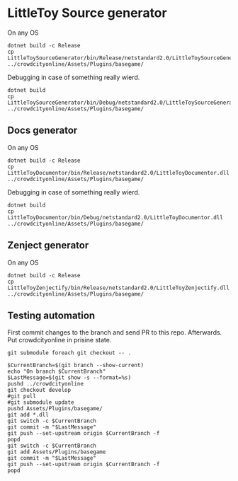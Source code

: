 LittleToy Source generator
===========================

On any OS
```
dotnet build -c Release
cp LittleToySourceGenerator/bin/Release/netstandard2.0/LittleToySourceGenerator.dll ../crowdcityonline/Assets/Plugins/basegame/
```

Debugging in case of something really wierd.
```
dotnet build
cp LittleToySourceGenerator/bin/Debug/netstandard2.0/LittleToySourceGenerator.dll ../crowdcityonline/Assets/Plugins/basegame/
```

## Docs generator
On any OS
```
dotnet build -c Release
cp LittleToyDocumentor/bin/Release/netstandard2.0/LittleToyDocumentor.dll ../crowdcityonline/Assets/Plugins/basegame/
``````

Debugging in case of something really wierd.
```
dotnet build
cp LittleToyDocumentor/bin/Debug/netstandard2.0/LittleToyDocumentor.dll ../crowdcityonline/Assets/Plugins/basegame/
```

## Zenject generator
On any OS
```
dotnet build -c Release
cp LittleToyZenjectify/bin/Release/netstandard2.0/LittleToyZenjectify.dll ../crowdcityonline/Assets/Plugins/basegame/
```

## Testing automation

First commit changes to the branch and send PR to this repo.
Afterwards. Put crowdcityonline in prisine state.
```pwsh
git submodule foreach git checkout -- .
```

```pwsh
$CurrentBranch=$(git branch --show-current)
echo "On branch $CurrentBranch"
$LastMessage=$(git show -s --format=%s)
pushd ../crowdcityonline
git checkout develop
#git pull
#git submodule update
pushd Assets/Plugins/basegame/
git add *.dll
git switch -c $CurrentBranch
git commit -m "$LastMessage"
git push --set-upstream origin $CurrentBranch -f
popd
git switch -c $CurrentBranch
git add Assets/Plugins/basegame
git commit -m "$LastMessage"
git push --set-upstream origin $CurrentBranch -f
popd
```